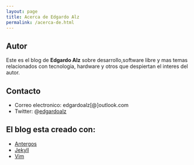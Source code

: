 ```yaml
---
layout: page
title: Acerca de Edgardo Alz 
permalink: /acerca-de.html
---
```

## Autor
Este es el blog de **Edgardo Alz** sobre desarrollo,software libre y mas temas 
relacionados con tecnologia, hardware y otros que despiertan el interes del autor.

## Contacto
* Correo electronico: edgardoalz[@]outlook.com
* Twitter: @[edgardoalz](http://twitter.com/edgardoalz)

## El blog esta creado con:
* [Antergos](http://antergos.com)
* [Jekyll](http://jekyllrb.com)
* [Vim](http://vim.org)
